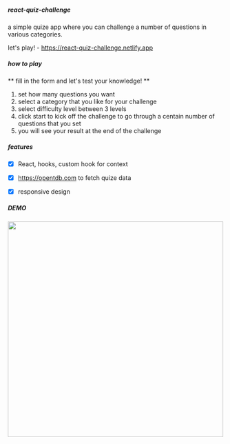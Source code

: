 ##### react-quiz-challenge
a simple quize app where you can challenge a number of questions in various categories.

let's play! - https://react-quiz-challenge.netlify.app

##### how to play
** fill in the form and let's test your knowledge! **
1. set how many questions you want
2. select a category that you like for your challenge
3. select difficulty level between 3 levels
4. click start to kick off the challenge to go through a centain number of questions that you set
5. you will see your result at the end of the challenge


##### features
- [x] React, hooks, custom hook for context
- [x] https://opentdb.com to fetch quize data
- [x] responsive design


##### DEMO
<img src="https://user-images.githubusercontent.com/66154455/119215836-208bcf80-bb0b-11eb-8aef-65b1d0c1b98e.png" width="500px">

